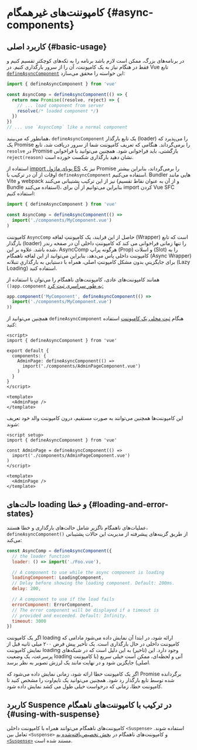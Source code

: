# کامپوننت‌های غیرهمگام {#async-components}

## کاربرد اصلی {#basic-usage}

در برنامه‌های بزرگ، ممکن است لازم باشد برنامه را به تکه‌های کوچکتر تقسیم کنیم و فقط در هنگام نیاز به یک کامپوننت، آن را از سرور بارگذاری کنیم. در Vue تابع [`defineAsyncComponent`](/api/general#defineasynccomponent)  این خواسته را محقق می‌سازد:

```js
import { defineAsyncComponent } from 'vue'

const AsyncComp = defineAsyncComponent(() => {
  return new Promise((resolve, reject) => {
    // ... load component from server
    resolve(/* loaded component */)
  })
})
// ... use `AsyncComp` like a normal component
```

همانطور که می‌بینید، `defineAsyncComponent` یک تابع بارگذار (loader) را می‌پذیرد که یک Promise را برمی‌گرداند. هنگامی که تعریف کامپوننت شما از سرور دریافت شد، تابع `resolve` در Promise بازگشتی، باید فراخوانی شود. همچنین می‌توانید با فراخوانی `reject(reason)` نشان دهید بارگذاری شکست خورده است.

استفاده از [import  پویای ماژول ES](https://developer.mozilla.org/en-US/docs/Web/JavaScript/Reference/Operators/import) نیز یک Promise را برمی‌گرداند، بنابراین بیشتر اوقات از آن در ترکیب با  `defineAsyncComponent` استفاده می‌کنیم. Bundler هایی مانند Vite و webpack نیز از این ترکیب پشتیبانی می‌کنند (و از آن به عنوان نقاط تقسیم Bundle استفاده می‌کنند)، بنابراین می‌توانیم از آن برای import کردن Vue SFC استفاده کنیم:


```js
import { defineAsyncComponent } from 'vue'

const AsyncComp = defineAsyncComponent(() =>
  import('./components/MyComponent.vue')
)
```


کامپوننت `AsyncComp` حاصل از این فرایند، یک کامپوننتِ لفافه (Wrapper) است که تابع بارگذار (loader) را تنها زمانی فراخوانی می کند که کامپوننتِ داخلی آن در صفحه رندر شده باشد. علاوه بر این، AsyncComp هرگونه پراپ (Prop) و اسلات (Slot) را به کامپوننت داخلی پاس می‌دهد، بنابراین می‌توانید از این لفافه ناهمگام (Async Wrapper) برای جایگزینیِ بدون مشکل کامپوننتِ اصلی، همراه با دستیابی به بارگذاریِ تنبلانه (Lazy Loading) استفاده کنید.

همانند کامپوننت‌های عادی، کامپوننت‌های ناهمگام را می‌توان با استفاده از `()app.component`  [به طور سراسری ثبت کرد:](/guide/components/registration#global-registration)

```js
app.component('MyComponent', defineAsyncComponent(() =>
  import('./components/MyComponent.vue')
))
```

<div class="options-api">

همچنین می‌توانید از `defineAsyncComponent` هنگام [ثبت محلی یک کامپوننت](/guide/components/registration#local-registration) استفاده کنید:

```vue
<script>
import { defineAsyncComponent } from 'vue'

export default {
  components: {
    AdminPage: defineAsyncComponent(() =>
      import('./components/AdminPageComponent.vue')
    )
  }
}
</script>

<template>
  <AdminPage />
</template>
```

</div>

<div class="composition-api">

این کامپوننت‌ها همچنین می‌توانند به صورت مستقیم، درون کامپوننت والد خود تعریف شوند:


```vue
<script setup>
import { defineAsyncComponent } from 'vue'

const AdminPage = defineAsyncComponent(() =>
  import('./components/AdminPageComponent.vue')
)
</script>

<template>
  <AdminPage />
</template>
```

</div>

## حالت‌های loading و خطا {#loading-and-error-states}

عملیات‌های ناهمگام ناگزیر شامل حالت‌های بارگذاری و خطا هستند، `defineAsyncComponent()` از طریق گزینه‌های پیشرفته از مدیریت این حالات پشتیبانی می‌کند:

```js
const AsyncComp = defineAsyncComponent({
  // the loader function
  loader: () => import('./Foo.vue'),

  // A component to use while the async component is loading
  loadingComponent: LoadingComponent,
  // Delay before showing the loading component. Default: 200ms.
  delay: 200,

  // A component to use if the load fails
  errorComponent: ErrorComponent,
  // The error component will be displayed if a timeout is
  // provided and exceeded. Default: Infinity.
  timeout: 3000
})
```

اگر یک کامپوننت loading ارائه شود، در ابتدا آن نمایش داده می‌شود مادامی که کامپوننت داخلی در حال بارگذاری است. یک تأخیر پیش فرض ۲۰۰ میلی ثانیه قبل از نمایش کامپوننت loading وجود دارد. این (تاخیر) به این دلیل است که در شبکه‌های پرسرعت، یک وضعیت loading آنی و لحظه‌ای، ممکن است خیلی سریع (با کامپوننت اصلی) جایگزین شود و در نهایت مانند یک لرزش تصویر به نظر برسد.

اگر یک کامپوننت خطا ارائه شود، زمانی نمایش داده می‌شود که Promise برگردانده شده توسط تابع بارگذار رد شود. همچنین می‌توانید یک تایم‌اوت را مشخص کنید تا کامپوننت خطا، زمانی که درخواست خیلی طول می کشد نمایش داده شود.

## کاربرد Suspence در ترکیب با کامپوننت‌های ناهمگام {#using-with-suspense}

کامپوننت‌های ناهمگام می‌توانند همراه با کامپوننت داخلی `<Suspense>` استفاده شوند. تعامل بین `<Suspense>` و کامپوننت‌های ناهمگام در [بخش تخصیص‌یافته‌شده به `<Suspense>`](/guide/built-ins/suspense) مستند شده است.
